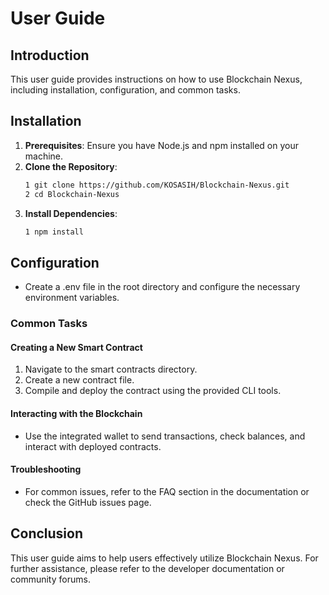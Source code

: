# User Guide

## Introduction
This user guide provides instructions on how to use Blockchain Nexus, including installation, configuration, and common tasks.

## Installation
1. **Prerequisites**: Ensure you have Node.js and npm installed on your machine.
2. **Clone the Repository**:
   ```bash
   1 git clone https://github.com/KOSASIH/Blockchain-Nexus.git
   2 cd Blockchain-Nexus
   ```
3. **Install Dependencies**:
   ```bash
   1 npm install
   ```
   
## Configuration
- Create a .env file in the root directory and configure the necessary environment variables.

### Common Tasks

#### Creating a New Smart Contract

1. Navigate to the smart contracts directory.
2. Create a new contract file.
3. Compile and deploy the contract using the provided CLI tools.

#### Interacting with the Blockchain
- Use the integrated wallet to send transactions, check balances, and interact with deployed contracts.

#### Troubleshooting
- For common issues, refer to the FAQ section in the documentation or check the GitHub issues page.

## Conclusion
This user guide aims to help users effectively utilize Blockchain Nexus. For further assistance, please refer to the developer documentation or community forums.
